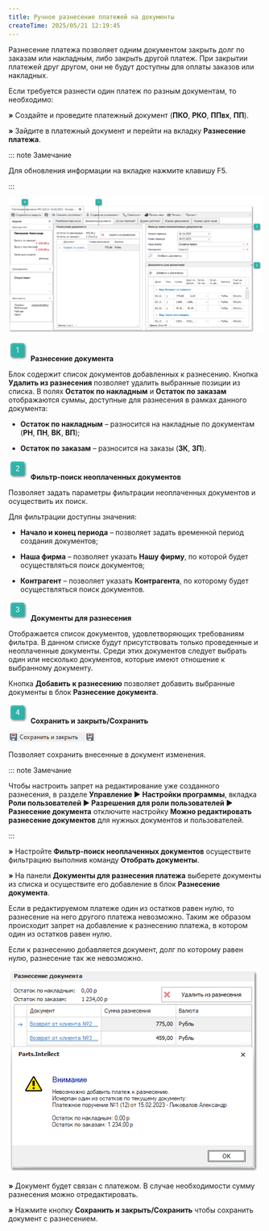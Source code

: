 ```yaml
---
title: Ручное разнесение платежей на документы
createTime: 2025/05/21 12:19:45
---
```

Разнесение платежа позволяет одним документом закрыть долг по заказам или накладным, либо закрыть другой платеж. При закрытии платежей друг другом, они не будут доступны для оплаты заказов или накладных.

Если требуется разнести один платеж по разным документам, то необходимо:

**»** Создайте и проведите платежный документ (**ПКО**, **РКО**, **ППвх**, **ПП**).

**»** Зайдите в платежный документ и перейти на вкладку **Разнесение платежа**.

::: note Замечание

Для обновления информации на вкладке нажмите клавишу F5.

:::

![](../../../assets/work/one/563.png)

![](../../../assets/work/one/006.png) **Разнесение документа**

Блок содержит список документов добавленных к разнесению. Кнопка **Удалить из разнесения** позволяет удалить выбранные позиции из списка. В полях **Остаток по накладным** и **Остаток по заказам** отображаются суммы, доступные для разнесения в рамках данного документа:

- **Остаток по накладным** – разносится на накладные по документам (**РН**, **ПН**, **ВК**, **ВП**);

- **Остаток по заказам** – разносится на заказы (**ЗК**, **ЗП**).

![](../../../assets/work/one/008.png) **Фильтр-поиск неоплаченных документов**

Позволяет задать параметры фильтрации неоплаченных документов и осуществить их поиск.

Для фильтрации доступны значения:

- **Начало и конец периода** – позволяет задать временной период создания документов;

- **Наша фирма** – позволяет указать **Нашу фирму**, по которой будет осуществляться поиск документов;

- **Контрагент** – позволяет указать **Контрагента**, по которому будет осуществляться поиск документов.

![](../../../assets/work/one/009.png) **Документы для разнесения**

Отображается список документов, удовлетворяющих требованиям фильтра. В данном списке будут присутствовать только проведенные и неоплаченные документы. Среди этих документов следует выбрать один или несколько документов, которые имеют отношение к выбранному документу. 

Кнопка **Добавить к разнесению** позволяет добавить выбранные документы в блок **Разнесение документа**.

![](../../../assets/work/one/010.png) **Сохранить и закрыть/Сохранить**

![](../../../assets/work/one/564.png)

Позволяет сохранить  внесенные в документ изменения.

::: note Замечание

Чтобы настроить запрет на редактирование уже созданного разнесения, в разделе **Управление ► Настройки программы**, вкладка **Роли пользователей ► Разрешения для роли пользователей ► Разнесение документа** отключите настройку **Можно редактировать разнесение документов** для нужных документов и пользователей.

:::

**»** Настройте **Фильтр-поиск неоплаченных документов**  осуществите фильтрацию выполнив команду **Отобрать документы**.

**»** На панели **Документы для разнесения платежа** выберете документы из списка и осуществите его добавление в блок **Разнесение документа**.

Если в редактируемом платеже один из остатков равен нулю, то разнесение на него другого платежа невозможно. Таким же образом происходит запрет на добавление к разнесению платежа, в котором один из остатков равен нулю.

Если к разнесению добавляется документ, долг по которому равен нулю, разнесение так же невозможно.

![](../../../assets/work/one/565.png)

**»** Документ будет связан с платежом. В случае необходимости сумму разнесения можно отредактировать.

**»** Нажмите кнопку **Сохранить и закрыть/Сохранить** чтобы сохранить документ с разнесением.